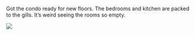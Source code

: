 Got the condo ready for new floors. The bedrooms and kitchen are packed
to the gills. It’s weird seeing the rooms so empty.

![](http://25.media.tumblr.com/tumblr_llrcrfOJsz1qzpdrho1_1280.jpg)
